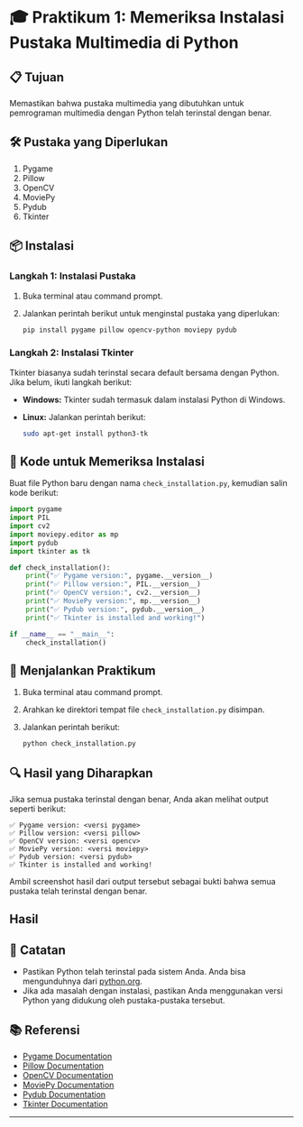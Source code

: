# 🎓 Praktikum 1: Memeriksa Instalasi Pustaka Multimedia di Python

## 📋 Tujuan

Memastikan bahwa pustaka multimedia yang dibutuhkan untuk pemrograman multimedia dengan Python telah terinstal dengan benar.

## 🛠 Pustaka yang Diperlukan

1. Pygame
2. Pillow
3. OpenCV
4. MoviePy
5. Pydub
6. Tkinter

## 📦 Instalasi

### Langkah 1: Instalasi Pustaka

1. Buka terminal atau command prompt.
2. Jalankan perintah berikut untuk menginstal pustaka yang diperlukan:

   ```bash
   pip install pygame pillow opencv-python moviepy pydub
   ```

### Langkah 2: Instalasi Tkinter

Tkinter biasanya sudah terinstal secara default bersama dengan Python. Jika belum, ikuti langkah berikut:

- **Windows:**
  Tkinter sudah termasuk dalam instalasi Python di Windows.

- **Linux:**
  Jalankan perintah berikut:

  ```bash
  sudo apt-get install python3-tk
  ```

## 📜 Kode untuk Memeriksa Instalasi

Buat file Python baru dengan nama `check_installation.py`, kemudian salin kode berikut:

```python
import pygame
import PIL
import cv2
import moviepy.editor as mp
import pydub
import tkinter as tk

def check_installation():
    print("✅ Pygame version:", pygame.__version__)
    print("✅ Pillow version:", PIL.__version__)
    print("✅ OpenCV version:", cv2.__version__)
    print("✅ MoviePy version:", mp.__version__)
    print("✅ Pydub version:", pydub.__version__)
    print("✅ Tkinter is installed and working!")

if __name__ == "__main__":
    check_installation()
```

## 🚀 Menjalankan Praktikum

1. Buka terminal atau command prompt.
2. Arahkan ke direktori tempat file `check_installation.py` disimpan.
3. Jalankan perintah berikut:

   ```bash
   python check_installation.py
   ```

## 🔍 Hasil yang Diharapkan

Jika semua pustaka terinstal dengan benar, Anda akan melihat output seperti berikut:

```
✅ Pygame version: <versi pygame>
✅ Pillow version: <versi pillow>
✅ OpenCV version: <versi opencv>
✅ MoviePy version: <versi moviepy>
✅ Pydub version: <versi pydub>
✅ Tkinter is installed and working!
```

Ambil screenshot hasil dari output tersebut sebagai bukti bahwa semua pustaka telah terinstal dengan benar.
## Hasil


## 📝 Catatan

- Pastikan Python telah terinstal pada sistem Anda. Anda bisa mengunduhnya dari [python.org](https://www.python.org/).
- Jika ada masalah dengan instalasi, pastikan Anda menggunakan versi Python yang didukung oleh pustaka-pustaka tersebut.

## 📚 Referensi

- [Pygame Documentation](https://www.pygame.org/docs/)
- [Pillow Documentation](https://pillow.readthedocs.io/en/stable/)
- [OpenCV Documentation](https://docs.opencv.org/)
- [MoviePy Documentation](https://zulko.github.io/moviepy/)
- [Pydub Documentation](https://pydub.com/)
- [Tkinter Documentation](https://docs.python.org/3/library/tkinter.html)

---
